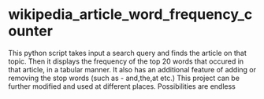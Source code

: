 # wikipedia_article_word_frequency_counter
This python script takes input a search query and finds the article on that topic. Then it displays the frequency of the top 20 words that occured in that article, in a tabular manner.
It also has an additional feature of adding or removing the stop words (such as - and,the,at etc.)
This project can be further modified and used at different places. Possibilities are endless
